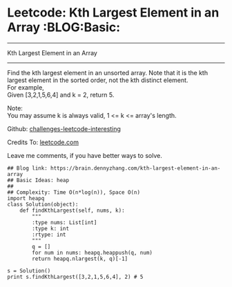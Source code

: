 # Leetcode: Kth Largest Element in an Array     :BLOG:Basic:


---

Kth Largest Element in an Array  

---

Find the kth largest element in an unsorted array. Note that it is the kth largest element in the sorted order, not the kth distinct element.  
For example,  
Given [3,2,1,5,6,4] and k = 2, return 5.  

Note:  
You may assume k is always valid, 1 <= k <= array's length.  

Github: [challenges-leetcode-interesting](https://github.com/DennyZhang/challenges-leetcode-interesting/tree/master/kth-largest-element-in-an-array)  

Credits To: [leetcode.com](https://leetcode.com/problems/kth-largest-element-in-an-array/description/)  

Leave me comments, if you have better ways to solve.  

    ## Blog link: https://brain.dennyzhang.com/kth-largest-element-in-an-array
    ## Basic Ideas: heap
    ##
    ## Complexity: Time O(n*log(n)), Space O(n)
    import heapq
    class Solution(object):
        def findKthLargest(self, nums, k):
            """
            :type nums: List[int]
            :type k: int
            :rtype: int
            """
            q = []
            for num in nums: heapq.heappush(q, num)
            return heapq.nlargest(k, q)[-1]
    
    s = Solution()
    print s.findKthLargest([3,2,1,5,6,4], 2) # 5